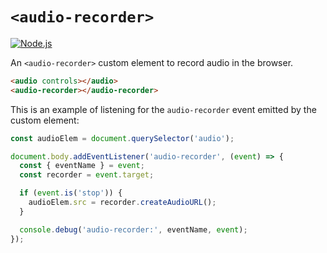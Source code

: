 
# `<audio-recorder>` #

[![Node.js][ci-badge]][ci]

An `<audio-recorder>` custom element to record audio in the browser.

```html
<audio controls></audio>
<audio-recorder></audio-recorder>
```

This is an example of listening for the `audio-recorder` event emitted by the custom element:

```js
const audioElem = document.querySelector('audio');

document.body.addEventListener('audio-recorder', (event) => {
  const { eventName } = event;
  const recorder = event.target;

  if (event.is('stop')) {
    audioElem.src = recorder.createAudioURL();
  }

  console.debug('audio-recorder:', eventName, event);
});
```

[ci]: https://github.com/nfreear/audio-recorder/actions/workflows/node.js.yml
[ci-badge]: https://github.com/nfreear/audio-recorder/actions/workflows/node.js.yml/badge.svg
